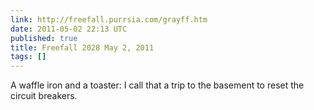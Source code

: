 ```yaml
---
link: http://freefall.purrsia.com/grayff.htm
date: 2011-05-02 22:13 UTC
published: true
title: Freefall 2028 May 2, 2011
tags: []
---
```


A waffle iron and a toaster: I call that a trip to the basement to reset the circuit breakers.
